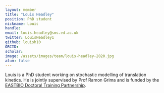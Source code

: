 ```yaml
---
layout: member
title: "Louis Headley"
position: PhD student 
nickname: Louis
handle: 
email: louis.headley@sms.ed.ac.uk
twitter: LouisHeadley1
github: louish10 
ORCID: 
scholar: 
image: /assets/images/team/louis-headley-2020.jpg
alum: false
---
```


Louis is a PhD student working on stochastic modelling of translation kinetics. He is jointly supervised by Prof Ramon Grima and is funded by the [EASTBIO Doctoral Training Partnership](http://www.eastscotbiodtp.ac.uk/).

